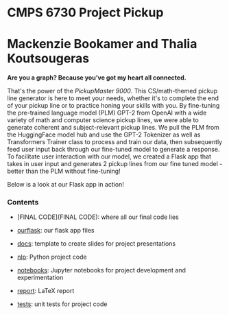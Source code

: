 # CMPS 6730 Project Pickup
# Mackenzie Bookamer and Thalia Koutsougeras

**Are you a graph? 
Because you’ve got my heart all connected.**

That's the power of the *PickupMaster 9000*. This CS/math-themed pickup line generator is here to meet your needs, whether it's to complete the end of your pickup line or to practice honing your skills with you. By fine-tuning the pre-trained language model (PLM) GPT-2 from OpenAI with a wide variety of math and computer science pickup lines, we were able to generate coherent and subject-relevant pickup lines. We pull the PLM from the HuggingFace model hub and use the GPT-2 Tokenizer as well as Transformers Trainer class to process and train our data, then subsequently feed user input back through our fine-tuned model to generate a response. To facilitate user interaction with our model, we created a Flask app that takes in user input and generates 2 pickup lines from our fine tuned model - better than the PLM without fine-tuning! 

Below is a look at our Flask app in action!


### Contents
- [FINAL CODE](FINAL CODE): where all our final code lies
- [ourflask](ourflask): our flask app files

- [docs](docs): template to create slides for project presentations
- [nlp](nlp): Python project code
- [notebooks](notebooks): Jupyter notebooks for project development and experimentation
- [report](report): LaTeX report
- [tests](tests): unit tests for project code
